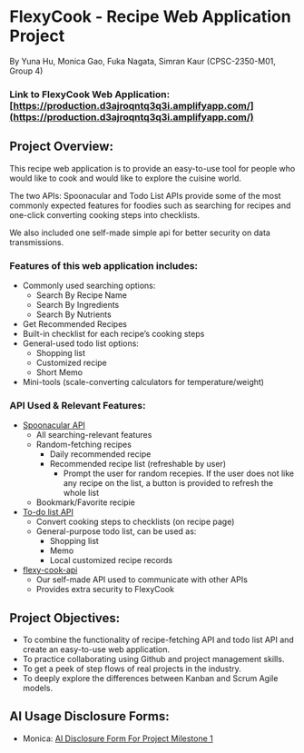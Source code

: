 # FlexyCook - Recipe Web Application Project
By Yuna Hu, Monica Gao, Fuka Nagata, Simran Kaur (CPSC-2350-M01, Group 4)

### Link to FlexyCook Web Application: [https://production.d3ajroqntq3q3i.amplifyapp.com/](https://production.d3ajroqntq3q3i.amplifyapp.com/)

## Project Overview:
   This recipe web application is to provide an easy-to-use tool for people who would like to cook and would like to explore the cuisine world.

   The two APIs: Spoonacular and Todo List APIs provide some of the most commonly expected features for foodies such as searching for recipes and one-click converting cooking steps into checklists.

   We also included one self-made simple api for better security on data transmissions.

### Features of this web application includes:
- Commonly used searching options:
   - Search By Recipe Name
   - Search By Ingredients
   - Search By Nutrients
- Get Recommended Recipes
- Built-in checklist for each recipe’s cooking steps
- General-used todo list options:
   - Shopping list
   - Customized recipe
   - Short Memo
- Mini-tools (scale-converting calculators for temperature/weight)

### API Used & Relevant Features:
- [Spoonacular API](https://spoonacular.com/food-api)
   - All searching-relevant features
   - Random-fetching recipes
      - Daily recommended recipe
      - Recommended recipe list (refreshable by user)
         - Prompt the user for random recepies. If the user does not like any recipe on the list, a button is provided to refresh the whole list
   - Bookmark/Favorite recipie
- [To-do list API](https://developer.todoist.com/guides/#developing-with-todoist)
   - Convert cooking steps to checklists (on recipe page)
   - General-purpose todo list, can be used as:
      - Shopping list
      - Memo
      - Local customized recipe records
- [flexy-cook-api](https://github.com/yunahu/flexy-cook-api)
   - Our self-made API used to communicate with other APIs
   - Provides extra security to FlexyCook


## Project Objectives:
- To combine the functionality of recipe-fetching API and todo list API and create an easy-to-use web application.
- To practice collaborating using Github and project management skills.
- To get a peek of step flows of real projects in the industry.
- To deeply explore the differences between Kanban and Scrum Agile models.


## AI Usage Disclosure Forms:
- Monica: [AI Disclosure Form For Project Milestone 1](AI_Disclosure_Forms/P1_AI_Declaration_Monica_Gao_100354959.pdf)
